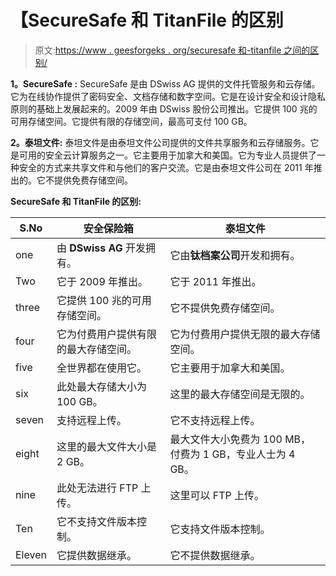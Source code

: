 # 【SecureSafe 和 TitanFile 的区别

> 原文:[https://www . geesforgeks . org/securesafe 和-titanfile 之间的区别/](https://www.geeksforgeeks.org/difference-between-securesafe-and-titanfile/)

**1。SecureSafe :**
SecureSafe 是由 DSwiss AG 提供的文件托管服务和云存储。它为在线协作提供了密码安全、文档存储和数字空间。它是在设计安全和设计隐私原则的基础上发展起来的。2009 年由 DSwiss 股份公司推出。它提供 100 兆的可用存储空间。它提供有限的存储空间，最高可支付 100 GB。

**2。泰坦文件:**
泰坦文件是由泰坦文件公司提供的文件共享服务和云存储服务。它是可用的安全云计算服务之一。它主要用于加拿大和美国。它为专业人员提供了一种安全的方式来共享文件和与他们的客户交流。它是由泰坦文件公司在 2011 年推出的。它不提供免费存储空间。

**SecureSafe 和 TitanFile 的区别:**

<center>

| S.No | 安全保险箱 | 泰坦文件 |
| --- | --- | --- |
| one | 由 **DSwiss AG** 开发拥有。 | 它由**钛档案公司**开发和拥有。 |
| Two | 它于 2009 年推出。 | 它于 2011 年推出。 |
| three | 它提供 100 兆的可用存储空间。 | 它不提供免费存储空间。 |
| four | 它为付费用户提供有限的最大存储空间。 | 它为付费用户提供无限的最大存储空间。 |
| five | 全世界都在使用它。 | 它主要用于加拿大和美国。 |
| six | 此处最大存储大小为 100 GB。 | 这里的最大存储空间是无限的。 |
| seven | 支持远程上传。 | 它不支持远程上传。 |
| eight | 这里的最大文件大小是 2 GB。 | 最大文件大小免费为 100 MB，付费为 1 GB，专业人士为 4 GB。 |
| nine | 此处无法进行 FTP 上传。 | 这里可以 FTP 上传。 |
| Ten | 它不支持文件版本控制。 | 它支持文件版本控制。 |
| Eleven | 它提供数据继承。 | 它不提供数据继承。 |

</center>